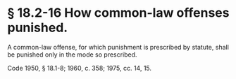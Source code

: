 # § 18.2-16 How common-law offenses punished.

<p>A common-law offense, for which punishment is prescribed by statute, shall be punished only in the mode so prescribed.</p><p>Code 1950, § 18.1-8; 1960, c. 358; 1975, cc. 14, 15.</p>